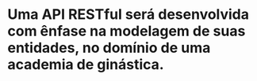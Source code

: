 # Uma API RESTful será desenvolvida com ênfase na modelagem de suas entidades, no domínio de uma academia de ginástica.
